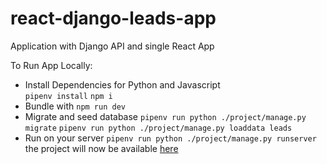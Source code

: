 # react-django-leads-app
Application with Django API and single React App

To Run App Locally:
 * Install Dependencies for Python and Javascript  
  ```pipenv install```
     ```npm i```
 * Bundle with ```npm run dev``` 
 * Migrate and seed database 
  ```pipenv run python ./project/manage.py migrate```
  ``` pipenv run python ./project/manage.py loaddata leads ```
 * Run on your server 
  ```pipenv run python ./project/manage.py runserver``` the project will now be available [here](http://127.0.0.1:8000/)

